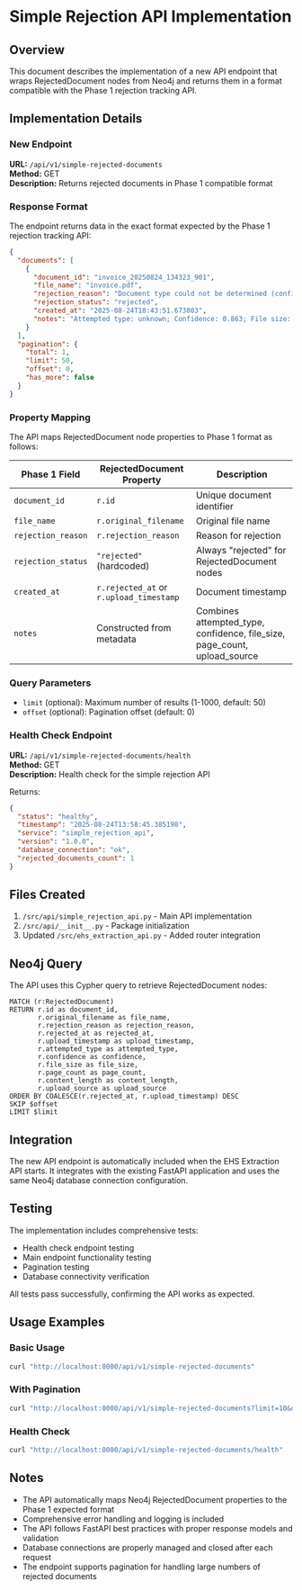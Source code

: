 # Simple Rejection API Implementation

## Overview

This document describes the implementation of a new API endpoint that wraps RejectedDocument nodes from Neo4j and returns them in a format compatible with the Phase 1 rejection tracking API.

## Implementation Details

### New Endpoint

**URL:** `/api/v1/simple-rejected-documents`  
**Method:** GET  
**Description:** Returns rejected documents in Phase 1 compatible format

### Response Format

The endpoint returns data in the exact format expected by the Phase 1 rejection tracking API:

```json
{
  "documents": [
    {
      "document_id": "invoice_20250824_134323_901",
      "file_name": "invoice.pdf", 
      "rejection_reason": "Document type could not be determined (confidence: 0.863)",
      "rejection_status": "rejected",
      "created_at": "2025-08-24T18:43:51.673803",
      "notes": "Attempted type: unknown; Confidence: 0.863; File size: 381709 bytes; Pages: 1; Source: comprehensive_batch_ingestion"
    }
  ],
  "pagination": {
    "total": 1,
    "limit": 50,
    "offset": 0,
    "has_more": false
  }
}
```

### Property Mapping

The API maps RejectedDocument node properties to Phase 1 format as follows:

| Phase 1 Field | RejectedDocument Property | Description |
|---------------|--------------------------|-------------|
| `document_id` | `r.id` | Unique document identifier |
| `file_name` | `r.original_filename` | Original file name |
| `rejection_reason` | `r.rejection_reason` | Reason for rejection |
| `rejection_status` | `"rejected"` (hardcoded) | Always "rejected" for RejectedDocument nodes |
| `created_at` | `r.rejected_at` or `r.upload_timestamp` | Document timestamp |
| `notes` | Constructed from metadata | Combines attempted_type, confidence, file_size, page_count, upload_source |

### Query Parameters

- `limit` (optional): Maximum number of results (1-1000, default: 50)
- `offset` (optional): Pagination offset (default: 0)

### Health Check Endpoint

**URL:** `/api/v1/simple-rejected-documents/health`  
**Method:** GET  
**Description:** Health check for the simple rejection API

Returns:
```json
{
  "status": "healthy",
  "timestamp": "2025-08-24T13:58:45.385198",
  "service": "simple_rejection_api", 
  "version": "1.0.0",
  "database_connection": "ok",
  "rejected_documents_count": 1
}
```

## Files Created

1. `/src/api/simple_rejection_api.py` - Main API implementation
2. `/src/api/__init__.py` - Package initialization
3. Updated `/src/ehs_extraction_api.py` - Added router integration

## Neo4j Query

The API uses this Cypher query to retrieve RejectedDocument nodes:

```cypher
MATCH (r:RejectedDocument)
RETURN r.id as document_id,
       r.original_filename as file_name,
       r.rejection_reason as rejection_reason,
       r.rejected_at as rejected_at,
       r.upload_timestamp as upload_timestamp,
       r.attempted_type as attempted_type,
       r.confidence as confidence,
       r.file_size as file_size,
       r.page_count as page_count,
       r.content_length as content_length,
       r.upload_source as upload_source
ORDER BY COALESCE(r.rejected_at, r.upload_timestamp) DESC
SKIP $offset
LIMIT $limit
```

## Integration

The new API endpoint is automatically included when the EHS Extraction API starts. It integrates with the existing FastAPI application and uses the same Neo4j database connection configuration.

## Testing

The implementation includes comprehensive tests:
- Health check endpoint testing
- Main endpoint functionality testing  
- Pagination testing
- Database connectivity verification

All tests pass successfully, confirming the API works as expected.

## Usage Examples

### Basic Usage
```bash
curl "http://localhost:8000/api/v1/simple-rejected-documents"
```

### With Pagination
```bash
curl "http://localhost:8000/api/v1/simple-rejected-documents?limit=10&offset=0"
```

### Health Check
```bash
curl "http://localhost:8000/api/v1/simple-rejected-documents/health"
```

## Notes

- The API automatically maps Neo4j RejectedDocument properties to the Phase 1 expected format
- Comprehensive error handling and logging is included
- The API follows FastAPI best practices with proper response models and validation
- Database connections are properly managed and closed after each request
- The endpoint supports pagination for handling large numbers of rejected documents